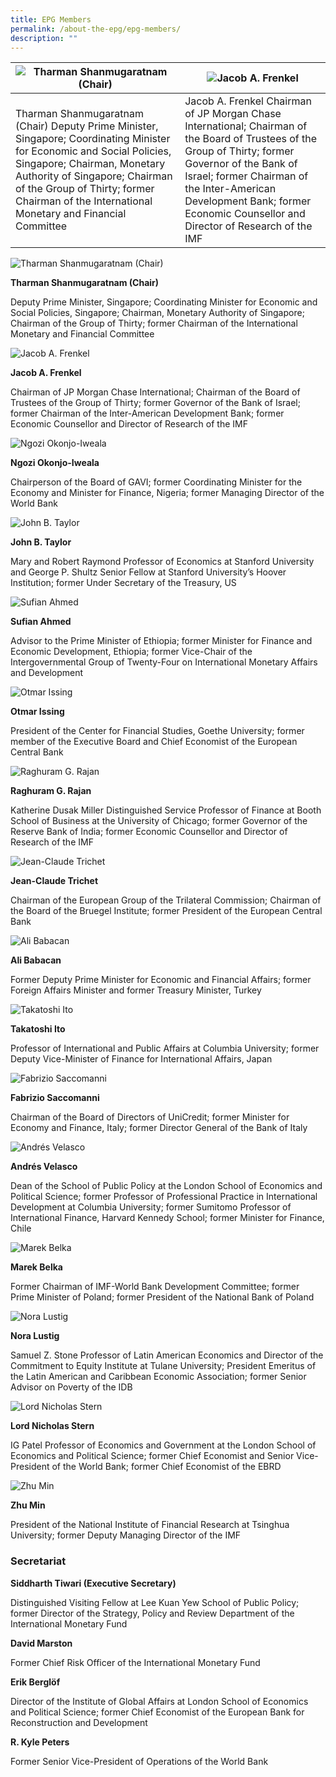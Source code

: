 ```yaml
---
title: EPG Members
permalink: /about-the-epg/epg-members/
description: ""
---
```

| ![Tharman Shanmugaratnam (Chair)](/images/Members/DPM-Tharman-Shanmugaratnam.jpg) | ![Jacob A. Frenkel](/images/Members/Frenkel.jpg) |
| -------- | -------- |
| Tharman Shanmugaratnam (Chair) Deputy Prime Minister, Singapore; Coordinating Minister for Economic and Social Policies, Singapore; Chairman, Monetary Authority of Singapore; Chairman of the Group of Thirty; former Chairman of the International Monetary and Financial Committee | Jacob A. Frenkel Chairman of JP Morgan Chase International; Chairman of the Board of Trustees of the Group of Thirty; former Governor of the Bank of Israel; former Chairman of the Inter-American Development Bank; former Economic Counsellor and Director of Research of the IMF |


![Tharman Shanmugaratnam (Chair)](/images/Members/DPM-Tharman-Shanmugaratnam.jpg)

**Tharman Shanmugaratnam (Chair)**

Deputy Prime Minister, Singapore; Coordinating Minister for Economic and Social Policies, Singapore; Chairman, Monetary Authority of Singapore; Chairman of the Group of Thirty; former Chairman of the International Monetary and Financial Committee

![Jacob A. Frenkel](/images/Members/Frenkel.jpg)

**Jacob A. Frenkel**

Chairman of JP Morgan Chase International; Chairman of the Board of Trustees of the Group of Thirty; former Governor of the Bank of Israel; former Chairman of the Inter-American Development Bank; former Economic Counsellor and Director of Research of the IMF

![Ngozi Okonjo-Iweala](/images/Members/Dr-Ngozi-Okonjo-Iweala.jpg)

**Ngozi Okonjo-Iweala**

Chairperson of the Board of GAVI; former Coordinating Minister for the Economy and Minister for Finance, Nigeria; former Managing Director of the World Bank

![John B. Taylor](/images/Members/Professor-John-B-Taylor.jpg)

**John B. Taylor**

Mary and Robert Raymond Professor of Economics at Stanford University and George P. Shultz Senior Fellow at Stanford University’s Hoover Institution; former Under Secretary of the Treasury, US

![Sufian Ahmed](/images/Members/Sufian.jpg)

**Sufian Ahmed**

Advisor to the Prime Minister of Ethiopia; former Minister for Finance and Economic Development, Ethiopia; former Vice-Chair of the Intergovernmental Group of Twenty-Four on International Monetary Affairs and Development

![Otmar Issing](/images/Members/Issing.jpg)

**Otmar Issing**

President of the Center for Financial Studies, Goethe University; former member of the Executive Board and Chief Economist of the European Central Bank

![Raghuram G. Rajan](/images/Members/Raghuram-Rajan.jpg)

**Raghuram G. Rajan**

Katherine Dusak Miller Distinguished Service Professor of Finance at Booth School of Business at the University of Chicago; former Governor of the Reserve Bank of India; former Economic Counsellor and Director of Research of the IMF

![Jean-Claude Trichet](/images/Members/Jean-Claude%20TRICHET.jpg)

**Jean-Claude Trichet**

Chairman of the European Group of the Trilateral Commission; Chairman of the Board of the Bruegel Institute; former President of the European Central Bank

![Ali Babacan](/images/Members/babacan.jpg)

**Ali Babacan**

Former Deputy Prime Minister for Economic and Financial Affairs; former Foreign Affairs Minister and former Treasury Minister, Turkey

![Takatoshi Ito](/images/Members/Ito.jpg)

**Takatoshi Ito**

Professor of International and Public Affairs at Columbia University; former Deputy Vice-Minister of Finance for International Affairs, Japan

![Fabrizio Saccomanni](/images/Members/Mr-Fabrizio-Saccomanni.jpg)

**Fabrizio Saccomanni**

Chairman of the Board of Directors of UniCredit; former Minister for Economy and Finance, Italy; former Director General of the Bank of Italy

![Andrés Velasco](/images/Members/Professor-Andres-Velasco.jpg)

**Andrés Velasco**

Dean of the School of Public Policy at the London School of Economics and Political Science; former Professor of Professional Practice in International Development at Columbia University; former Sumitomo Professor of International Finance, Harvard Kennedy School; former Minister for Finance, Chile

![Marek Belka](/images/Members/MBelka.jpg)

**Marek Belka**

Former Chairman of IMF-World Bank Development Committee; former Prime Minister of Poland; former President of the National Bank of Poland

![Nora Lustig](/images/Members/Lustig.jpg)

**Nora Lustig**

Samuel Z. Stone Professor of Latin American Economics and Director of the Commitment to Equity Institute at Tulane University; President Emeritus of the Latin American and Caribbean Economic Association; former Senior Advisor on Poverty of the IDB

![Lord Nicholas Stern](/images/Members/Lord-Nicholas-Stern.jpg)

**Lord Nicholas Stern**

IG Patel Professor of Economics and Government at the London School of Economics and Political Science; former Chief Economist and Senior Vice-President of the World Bank; former Chief Economist of the EBRD

![Zhu Min](/images/Members/Zhumin.jpg)

**Zhu Min**

President of the National Institute of Financial Research at Tsinghua University; former Deputy Managing Director of the IMF

### Secretariat

**Siddharth Tiwari (Executive Secretary)**

Distinguished Visiting Fellow at Lee Kuan Yew School of Public Policy; former Director of the Strategy, Policy and Review Department of the International Monetary Fund

**David Marston**

Former Chief Risk Officer of the International Monetary Fund

**Erik Berglöf**

Director of the Institute of Global Affairs at London School of Economics and Political Science; former Chief Economist of the European Bank for Reconstruction and Development

**R. Kyle Peters**

Former Senior Vice-President of Operations of the World Bank